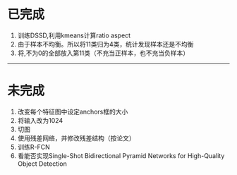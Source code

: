 # 已完成
1. 训练DSSD,利用kmeans计算ratio aspect  
2. 由于样本不均衡。所以将11类归为4类，统计发现样本还是不均衡  
3. 将<truncation>,<occlusion>不为0的全部放入第11类（不充当正样本，也不充当负样本）





---
# 未完成  
1. 改变每个特征图中设定anchors框的大小
2. 将输入改为1024  
3. 切图  
4. 使用残差网络，并修改残差结构（按论文）
5. 训练R-FCN  
6. 看能否实现Single-Shot Bidirectional Pyramid Networks for High-Quality Object Detection

